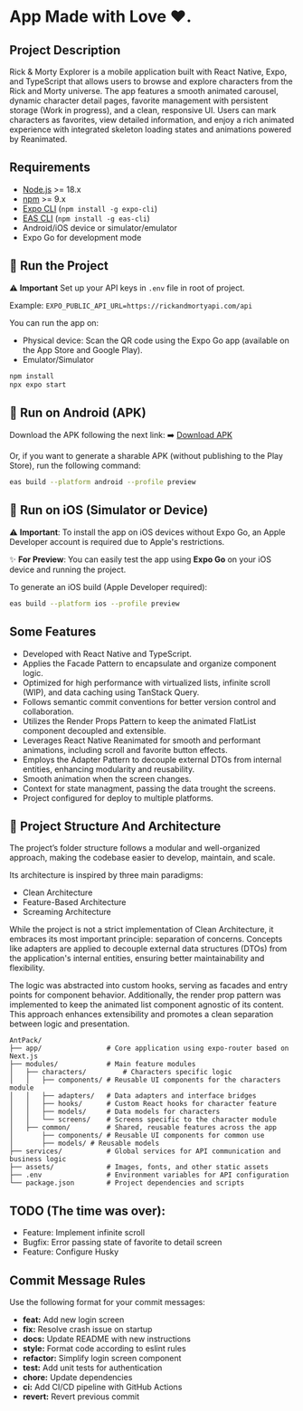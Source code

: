 # App Made with Love ❤️.

## Project Description

Rick & Morty Explorer is a mobile application built with React Native, Expo, and TypeScript that allows users to browse and explore characters from the Rick and Morty universe. The app features a smooth animated carousel, dynamic character detail pages, favorite management with persistent storage (Work in progress), and a clean, responsive UI. Users can mark characters as favorites, view detailed information, and enjoy a rich animated experience with integrated skeleton loading states and animations powered by Reanimated.

## Requirements

- [Node.js](https://nodejs.org/) >= 18.x
- [npm](https://www.npmjs.com/) >= 9.x
- [Expo CLI](https://docs.expo.dev/get-started/installation/) (`npm install -g expo-cli`)
- [EAS CLI](https://docs.expo.dev/eas/) (`npm install -g eas-cli`)
- Android/iOS device or simulator/emulator
- Expo Go for development mode

## 🚀 Run the Project

⚠️ **Important**
Set up your API keys in `.env` file in root of project.

Example:
`EXPO_PUBLIC_API_URL=https://rickandmortyapi.com/api`

You can run the app on:

- Physical device: Scan the QR code using the Expo Go app (available on the App Store and Google Play).
- Emulator/Simulator

```bash
npm install
npx expo start
```

## 📱 Run on Android (APK)

Download the APK following the next link:
➡️ [Download APK](https://expo.dev/accounts/celcius/projects/AntPack/builds/3ba69d42-a74e-437f-8418-a769a15f7db9)

Or, if you want to generate a sharable APK (without publishing to the Play Store), run the following command:

```bash
eas build --platform android --profile preview
```

## 🍏 Run on iOS (Simulator or Device)

⚠️ **Important**: To install the app on iOS devices without Expo Go, an Apple Developer account is required due to Apple's restrictions.

✨ **For Preview**: You can easily test the app using **Expo Go** on your iOS device and running the project.

To generate an iOS build (Apple Developer required):

```bash
eas build --platform ios --profile preview
```

## Some Features

- Developed with React Native and TypeScript.
- Applies the Facade Pattern to encapsulate and organize component logic.
- Optimized for high performance with virtualized lists, infinite scroll (WIP), and data caching using TanStack Query.
- Follows semantic commit conventions for better version control and collaboration.
- Utilizes the Render Props Pattern to keep the animated FlatList component decoupled and extensible.
- Leverages React Native Reanimated for smooth and performant animations, including scroll and favorite button effects.
- Employs the Adapter Pattern to decouple external DTOs from internal entities, enhancing modularity and reusability.
- Smooth animation when the screen changes.
- Context for state managment, passing the data trought the screens.
- Project configured for deploy to multiple platforms.

## 📂 Project Structure And Architecture

The project’s folder structure follows a modular and well-organized approach, making the codebase easier to develop, maintain, and scale.

Its architecture is inspired by three main paradigms:

- Clean Architecture
- Feature-Based Architecture
- Screaming Architecture

While the project is not a strict implementation of Clean Architecture, it embraces its most important principle: separation of concerns. Concepts like adapters are applied to decouple external data structures (DTOs) from the application's internal entities, ensuring better maintainability and flexibility.

The logic was abstracted into custom hooks, serving as facades and entry points for component behavior. Additionally, the render prop pattern was implemented to keep the animated list component agnostic of its content. This approach enhances extensibility and promotes a clean separation between logic and presentation.

```
AntPack/
├── app/                # Core application using expo-router based on Next.js
├── modules/            # Main feature modules
│   ├── characters/         # Characters specific logic
│   │   ├── components/ # Reusable UI components for the characters module
│   │   ├── adapters/   # Data adapters and interface bridges
│   │   ├── hooks/      # Custom React hooks for character feature
│   │   ├── models/     # Data models for characters
│   │   └── screens/    # Screens specific to the character module
│   ├── common/         # Shared, reusable features across the app
│       ├── components/ # Reusable UI components for common use
│       ├── models/ # Reusable models
├── services/           # Global services for API communication and business logic
├── assets/             # Images, fonts, and other static assets
├── .env                # Environment variables for API configuration
└── package.json        # Project dependencies and scripts
```

## TODO (The time was over):

- Feature: Implement infinite scroll
- Bugfix: Error passing state of favorite to detail screen
- Feature: Configure Husky

## Commit Message Rules

Use the following format for your commit messages:

- **feat:** Add new login screen
- **fix:** Resolve crash issue on startup
- **docs:** Update README with new instructions
- **style:** Format code according to eslint rules
- **refactor:** Simplify login screen component
- **test:** Add unit tests for authentication
- **chore:** Update dependencies
- **ci:** Add CI/CD pipeline with GitHub Actions
- **revert:** Revert previous commit
